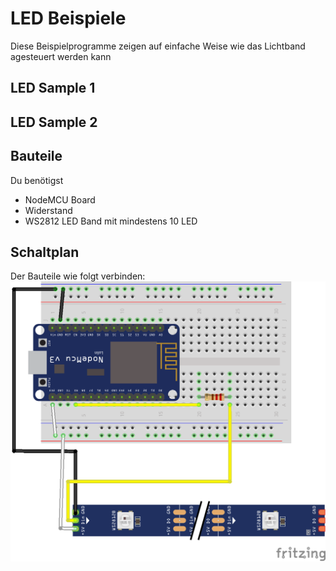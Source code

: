 # LED Beispiele

Diese Beispielprogramme zeigen auf einfache Weise wie das Lichtband agesteuert werden kann

## LED Sample 1

## LED Sample 2


## Bauteile
Du benötigst
- NodeMCU Board
- Widerstand
- WS2812 LED Band mit mindestens 10 LED

## Schaltplan
Der Bauteile wie folgt verbinden: ![Schaltplan](./schaltplan/LED_Simple.png)
